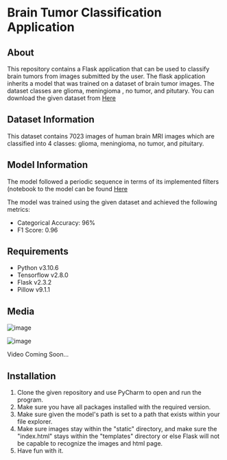 # Brain Tumor Classification Application 

## **About**
This repository contains a Flask application that can be used to classify brain tumors from images submitted by the user. The flask application inherits a model
that was trained on a dataset of brain tumor images. The dataset classes are glioma, meningioma , no tumor, and pitutary. You can download the given dataset from [Here](https://www.kaggle.com/datasets/masoudnickparvar/brain-tumor-mri-dataset)

## **Dataset Information**
This dataset contains 7023 images of human brain MRI images which are classified into 4 classes: glioma, meningioma, no tumor, and pituitary.

## **Model Information**
The model followed a periodic sequence in terms of its implemented filters (notebook to the model can be found [Here](https://github.com/DouglasPrograms/Brain-Tumor-Classification-App/blob/main/Brain%20Tumor%20Recognition.ipynb)

The model was trained using the given dataset and achieved the following metrics:
* Categorical Accuracy: 96%
* F1 Score: 0.96

## **Requirements**
* Python v3.10.6
* Tensorflow v2.8.0
* Flask v2.3.2
* Pillow v9.1.1

## **Media**
![image](https://github.com/DouglasPrograms/Brain-Tumor-Classification-App/assets/123099510/6fd0b9c9-7c6a-4680-9d9a-70aeb11cd493)

![image](https://github.com/DouglasPrograms/Brain-Tumor-Classification-App/assets/123099510/fb3c23ff-9a18-4d2f-baf0-0d21030f9e33)

Video Coming Soon...

## **Installation**
1. Clone the given repository and use PyCharm to open and run the program.
2. Make sure you have all packages installed with the required version.
3. Make sure given the model's path is set to a path that exists within your file explorer.
4. Make sure images stay within the "static" directory, and make sure the "index.html" stays within the "templates" directory or else Flask will not be capable
to recognize the images and html page. 
5. Have fun with it.
